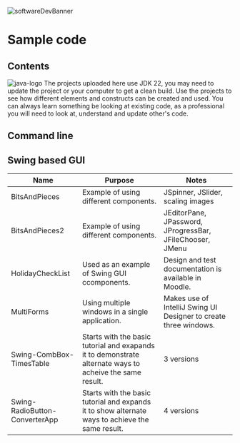 ![softwareDevBanner](https://github.com/user-attachments/assets/fc32d27d-522c-4b6f-ac89-9ea761a9508c)
# Sample code

## Contents
![java-logo](https://github.com/user-attachments/assets/79e1eb7b-c2e4-475a-9c4d-1c8208cee2b5) The projects uploaded here use JDK 22, you may need to update the project or your computer to get a clean build.
Use the projects to see how different elements and constructs can be created and used. You can always learn something be looking at existing code, as a professional you will need to look at, understand and update other's code.

## Command line


## Swing based GUI

| Name | Purpose | Notes |
| -- | -- | --|
| BitsAndPieces | Example of using different components. | JSpinner, JSlider, scaling images |
| BitsAndPieces2 | Example of using different components. | JEditorPane, JPassword, JProgressBar, JFileChooser, JMenu |
| HolidayCheckList | Used as an example of Swing GUI ccomponents. | Design and test documentation is available in Moodle. |
|MultiForms | Using multiple windows in a single application. | Makes use of IntelliJ Swing UI Designer to create three windows. | 
| Swing-CombBox-TimesTable | Starts with the basic tutorial and exapands it to demonstrate alternate ways to acheive the same result. | 3 versions | 
| Swing-RadioButton-ConverterApp | Starts with the basic tutorial and expands it to show alternate ways to achieve the same result. | 4 versions |
